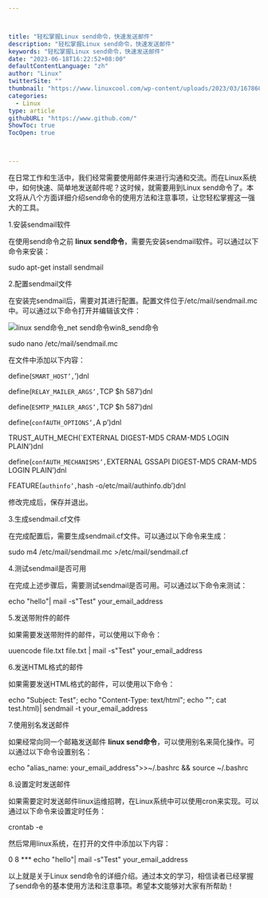 ```yaml
---



title: "轻松掌握Linux send命令，快速发送邮件"
description: "轻松掌握Linux send命令，快速发送邮件"
keywords: "轻松掌握Linux send命令，快速发送邮件"
date: "2023-06-18T16:22:52+08:00"
defaultContentLanguage: "zh"
author: "Linux"
twitterSite: ""
thumbnail: "https://www.linuxcool.com/wp-content/uploads/2023/03/1678600964763_0.png"
categories:
  - Linux
type: article
githubURL: "https://www.github.com/"
ShowToc: true
TocOpen: true



---
```


在日常工作和生活中，我们经常需要使用邮件来进行沟通和交流。而在Linux系统中，如何快速、简单地发送邮件呢？这时候，就需要用到Linux send命令了。本文将从八个方面详细介绍send命令的使用方法和注意事项，让您轻松掌握这一强大的工具。

1.安装sendmail软件

在使用send命令之前 **linux send命令**，需要先安装sendmail软件。可以通过以下命令来安装：

sudo apt-get install sendmail

2.配置sendmail文件

在安装完sendmail后，需要对其进行配置。配置文件位于/etc/mail/sendmail.mc中。可以通过以下命令打开并编辑该文件：

![linux send命令_net send命令win8_send命令](https://www.linuxcool.com/wp-content/uploads/2023/03/1678600964763_0.png)

sudo nano /etc/mail/sendmail.mc

在文件中添加以下内容：

define(`SMART_HOST’,`’)dnl

define(`RELAY_MAILER_ARGS’,`TCP $h 587′)dnl

define(`ESMTP_MAILER_ARGS’,`TCP $h 587′)dnl

define(`confAUTH_OPTIONS’,`A p’)dnl

TRUST_AUTH_MECH(`EXTERNAL DIGEST-MD5 CRAM-MD5 LOGIN PLAIN’)dnl

define(`confAUTH_MECHANISMS’,`EXTERNAL GSSAPI DIGEST-MD5 CRAM-MD5 LOGIN PLAIN’)dnl

FEATURE(`authinfo’,`hash -o/etc/mail/authinfo.db’)dnl

修改完成后，保存并退出。

3.生成sendmail.cf文件

在完成配置后，需要生成sendmail.cf文件。可以通过以下命令来生成：

sudo m4 /etc/mail/sendmail.mc >/etc/mail/sendmail.cf

4.测试sendmail是否可用

在完成上述步骤后，需要测试sendmail是否可用。可以通过以下命令来测试：

echo "hello"| mail -s"Test" your_email_address

5.发送带附件的邮件

如果需要发送带附件的邮件，可以使用以下命令：

uuencode file.txt file.txt | mail -s"Test" your_email_address

6.发送HTML格式的邮件

如果需要发送HTML格式的邮件，可以使用以下命令：

echo "Subject: Test"; echo "Content-Type: text/html"; echo ""; cat test.html)| sendmail -t your_email_address

7.使用别名发送邮件

如果经常向同一个邮箱发送邮件 **linux send命令**，可以使用别名来简化操作。可以通过以下命令设置别名：

echo "alias_name: your_email_address">>~/.bashrc && source ~/.bashrc

8.设置定时发送邮件

如果需要定时发送邮件linux运维招聘，在Linux系统中可以使用cron来实现。可以通过以下命令来设置定时任务：

crontab -e

然后常用linux系统，在打开的文件中添加以下内容：

0 8 *** echo "hello"| mail -s"Test" your_email_address

以上就是关于Linux send命令的详细介绍。通过本文的学习，相信读者已经掌握了send命令的基本使用方法和注意事项。希望本文能够对大家有所帮助！